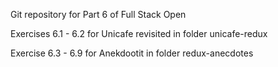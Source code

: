 Git repository for Part 6 of Full Stack Open

Exercises 6.1 - 6.2 for Unicafe revisited in folder unicafe-redux

Exercise 6.3 - 6.9 for Anekdootit in folder redux-anecdotes
